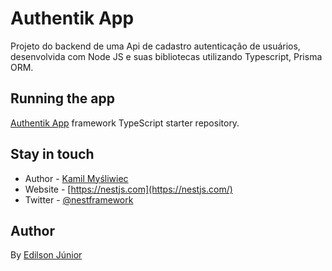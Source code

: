 # Authentik App

Projeto do backend de uma Api de cadastro autenticação de usuários, desenvolvida com Node JS e suas bibliotecas utilizando Typescript, Prisma ORM.

## Running the app

[Authentik App](https://github.com/nestjs/nest) framework TypeScript starter repository.


## Stay in touch

- Author - [Kamil Myśliwiec](https://kamilmysliwiec.com)
- Website - [https://nestjs.com](https://nestjs.com/)
- Twitter - [@nestframework](https://twitter.com/nestframework)

## Author

By [Edilson Júnior](LICENSE)
